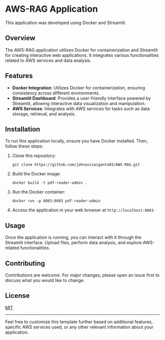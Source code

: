 
# AWS-RAG Application

This application was developed using Docker and Streamlit.

## Overview

The AWS-RAG application utilizes Docker for containerization and Streamlit for creating interactive web applications. It integrates various functionalities related to AWS services and data analysis.

## Features

- **Docker Integration**: Utilizes Docker for containerization, ensuring consistency across different environments.
- **Streamlit Dashboard**: Provides a user-friendly interface powered by Streamlit, allowing interactive data visualization and manipulation.
- **AWS Services**: Integrates with AWS services for tasks such as data storage, retrieval, and analysis.

## Installation

To run this application locally, ensure you have Docker installed. Then, follow these steps:

1. Clone this repository:

   ```
   git clone https://github.com/jahnavisaiganta03/AWS-RAG.git
   ```

2. Build the Docker image:

   ```
   docker build -t pdf-reader-admin .
   ```

3. Run the Docker container:

   ```
   docker run -p 8083:8083 pdf-reader-admin
   ```

4. Access the application in your web browser at `http://localhost:8083`.

## Usage

Once the application is running, you can interact with it through the Streamlit interface. Upload files, perform data analysis, and explore AWS-related functionalities.

## Contributing

Contributions are welcome. For major changes, please open an issue first to discuss what you would like to change.

## License

[MIT](https://choosealicense.com/licenses/mit/)

---

Feel free to customize this template further based on additional features, specific AWS services used, or any other relevant information about your application.

